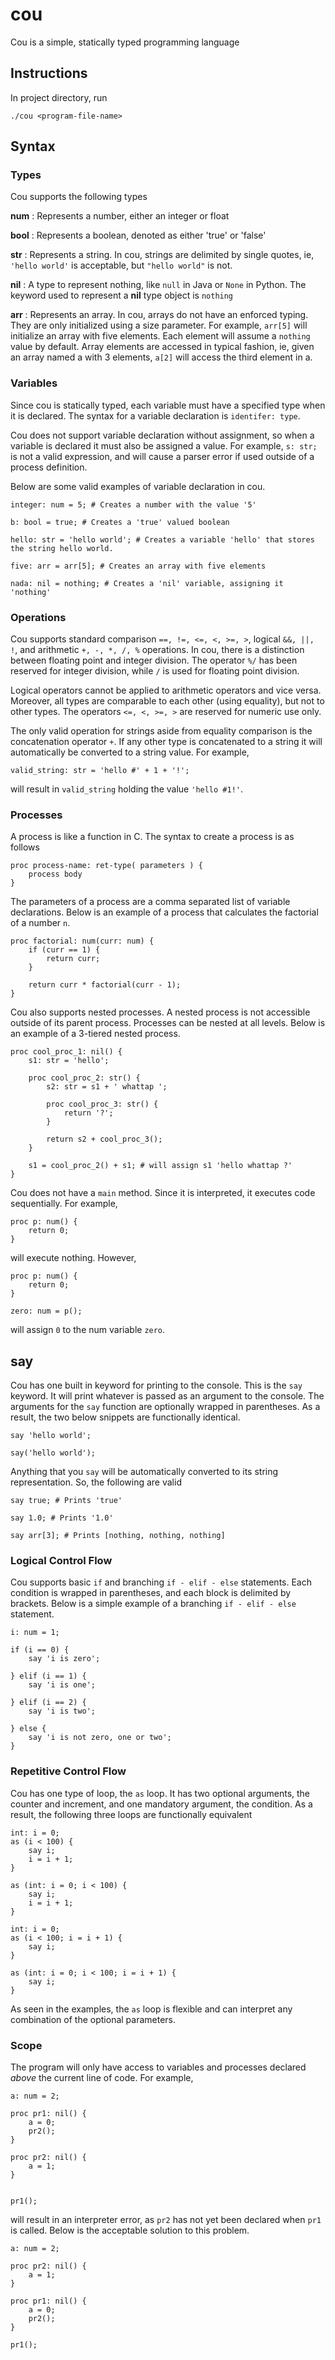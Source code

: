 # cou

Cou is a simple, statically typed programming language

## Instructions

In project directory, run
```
./cou <program-file-name>
```

## Syntax

### Types

Cou supports the following types

**num** : Represents a number, either an integer or float

**bool** : Represents a boolean, denoted as either 'true' or 'false'

**str** : Represents a string. In cou, strings are delimited by single quotes, ie, ```'hello world'``` is acceptable, but ```"hello world"``` is not.

**nil** : A type to represent nothing, like ```null``` in Java or ```None``` in Python. The keyword used to represent a **nil** type object is ```nothing```

**arr** : Represents an array. In cou, arrays do not have an enforced typing. They are only initialized using a size parameter. For example, ```arr[5]``` will initialize an array with five elements. Each element will assume a ```nothing``` value by default.
Array elements are accessed in typical fashion, ie, given an array named a with 3 elements, ```a[2]``` will access the third element in a.

### Variables

Since cou is statically typed, each variable must have a specified type when it is declared. The syntax for a variable declaration is ```identifer: type```.

Cou does not support variable declaration without assignment, so when a variable is declared it must also be assigned a value. For example, ```s: str;``` is not a valid expression, and will cause a parser error if used outside of a process definition.

Below are some valid examples of variable declaration in cou.

```
integer: num = 5; # Creates a number with the value '5'
```

```
b: bool = true; # Creates a 'true' valued boolean
```

```
hello: str = 'hello world'; # Creates a variable 'hello' that stores the string hello world.
```

```
five: arr = arr[5]; # Creates an array with five elements
```

```
nada: nil = nothing; # Creates a 'nil' variable, assigning it 'nothing'
```

### Operations

Cou supports standard comparison ```==, !=, <=, <, >=, >```, logical ```&&, ||, !```, and arithmetic ```+, -, *, /, %``` operations. In cou, there is a distinction between floating point and integer division. The operator ```%/``` has been reserved for integer division, while ```/``` is used for floating point division.

Logical operators cannot be applied to arithmetic operators and vice versa. Moreover, all types are comparable to each other (using equality), but not to other types. The operators ```<=, <, >=, >``` are reserved for numeric use only.

The only valid operation for strings aside from equality comparison is the concatenation operator ```+```. If any other type is concatenated to a string it will automatically be converted to a string value. For example,
```
valid_string: str = 'hello #' + 1 + '!';
```

will result in ```valid_string``` holding the value ```'hello #1!'```.

### Processes

A process is like a function in C. The syntax to create a process is as follows
```
proc process-name: ret-type( parameters ) {
    process body
}
```

The parameters of a process are a comma separated list of variable declarations. Below is an example of a process that calculates the factorial of a number ```n```.

```
proc factorial: num(curr: num) {
    if (curr == 1) {
        return curr;
    }

    return curr * factorial(curr - 1);
}
```

Cou also supports nested processes. A nested process is not accessible outside of its parent process. Processes can be nested at all levels. Below is an example of a 3-tiered nested process.

```
proc cool_proc_1: nil() {
    s1: str = 'hello';

    proc cool_proc_2: str() {
        s2: str = s1 + ' whattap ';

        proc cool_proc_3: str() {
            return '?';
        }

        return s2 + cool_proc_3();
    }

    s1 = cool_proc_2() + s1; # will assign s1 'hello whattap ?'
}
```

Cou does not have a ```main``` method. Since it is interpreted, it executes code sequentially. For example,
```
proc p: num() {
    return 0;
}
```

will execute nothing. However,
```
proc p: num() {
    return 0;
}

zero: num = p();
```

will assign ```0``` to the num variable ```zero```.

## say

Cou has one built in keyword for printing to the console. This is the ```say``` keyword. It will print whatever is passed as an argument to the console. The arguments for the ```say``` function are optionally wrapped in parentheses. As a result, the two below snippets are functionally identical.
```
say 'hello world';

say('hello world');
```

Anything that you ```say``` will be automatically converted to its string representation. So, the following are valid
```
say true; # Prints 'true'

say 1.0; # Prints '1.0'

say arr[3]; # Prints [nothing, nothing, nothing]
```

### Logical Control Flow

Cou supports basic ```if``` and branching ```if - elif - else``` statements. Each condition is wrapped in parentheses, and each block is delimited by brackets. Below is a simple example of a branching ```if - elif - else``` statement.
```
i: num = 1;

if (i == 0) {
    say 'i is zero';

} elif (i == 1) {
    say 'i is one';

} elif (i == 2) {
    say 'i is two';

} else {
    say 'i is not zero, one or two';
}
```

### Repetitive Control Flow

Cou has one type of loop, the ```as``` loop. It has two optional arguments, the counter and increment, and one mandatory argument, the condition. As a result, the following three loops are functionally equivalent
```
int: i = 0;
as (i < 100) {
    say i;
    i = i + 1;
}
```

```
as (int: i = 0; i < 100) {
    say i;
    i = i + 1;
}
```

```
int: i = 0;
as (i < 100; i = i + 1) {
    say i;
}
```

```
as (int: i = 0; i < 100; i = i + 1) {
    say i;
}
```

As seen in the examples, the ```as``` loop is flexible and can interpret any combination of the optional parameters.

### Scope

The program will only have access to variables and processes declared *above* the current line of code. For example,

```
a: num = 2;

proc pr1: nil() {
    a = 0;
    pr2();
}

proc pr2: nil() {
    a = 1;
}


pr1();
```

will result in an interpreter error, as ```pr2``` has not yet been declared when ```pr1``` is called. Below is the acceptable solution to this problem.

```
a: num = 2;

proc pr2: nil() {
    a = 1;
}

proc pr1: nil() {
    a = 0;
    pr2();
}

pr1();
```
